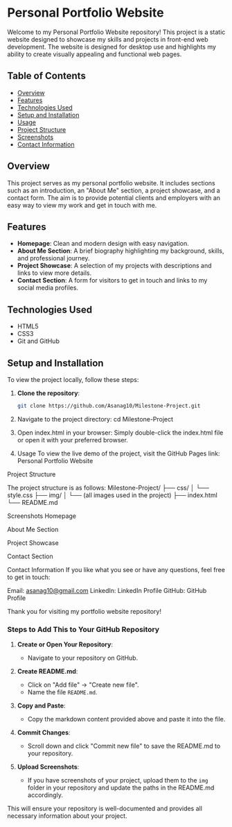 # Personal Portfolio Website

Welcome to my Personal Portfolio Website repository! This project is a static website designed to showcase my skills and projects in front-end web development. The website is designed for desktop use and highlights my ability to create visually appealing and functional web pages.

## Table of Contents

- [Overview](#overview)
- [Features](#features)
- [Technologies Used](#technologies-used)
- [Setup and Installation](#setup-and-installation)
- [Usage](#usage)
- [Project Structure](#project-structure)
- [Screenshots](#screenshots)
- [Contact Information](#contact-information)

## Overview

This project serves as my personal portfolio website. It includes sections such as an introduction, an "About Me" section, a project showcase, and a contact form. The aim is to provide potential clients and employers with an easy way to view my work and get in touch with me.

## Features

- **Homepage**: Clean and modern design with easy navigation.
- **About Me Section**: A brief biography highlighting my background, skills, and professional journey.
- **Project Showcase**: A selection of my projects with descriptions and links to view more details.
- **Contact Section**: A form for visitors to get in touch and links to my social media profiles.

## Technologies Used

- HTML5
- CSS3
- Git and GitHub

## Setup and Installation

To view the project locally, follow these steps:

1. **Clone the repository**:
   ```bash
   git clone https://github.com/Asanag10/Milestone-Project.git

2. Navigate to the project directory:
   cd Milestone-Project
   
3. Open index.html in your browser:
   Simply double-click the index.html file or open it with your preferred browser.

4. Usage
   To view the live demo of the project, visit the GitHub Pages link: Personal Portfolio Website


Project Structure

The project structure is as follows:
Milestone-Project/
├── css/
│   └── style.css
├── img/
│   └── (all images used in the project)
├── index.html
└── README.md

Screenshots
Homepage

About Me Section

Project Showcase

Contact Section

Contact Information
If you like what you see or have any questions, feel free to get in touch:

Email: asanag10@gmail.com
LinkedIn: LinkedIn Profile
GitHub: GitHub Profile

Thank you for visiting my portfolio website repository!


### Steps to Add This to Your GitHub Repository

1. **Create or Open Your Repository**:
   - Navigate to your repository on GitHub.

2. **Create README.md**:
   - Click on "Add file" -> "Create new file".
   - Name the file `README.md`.

3. **Copy and Paste**:
   - Copy the markdown content provided above and paste it into the file.

4. **Commit Changes**:
   - Scroll down and click "Commit new file" to save the README.md to your repository.

5. **Upload Screenshots**:
   - If you have screenshots of your project, upload them to the `img` folder in your repository and update the paths in the README.md accordingly.

This will ensure your repository is well-documented and provides all necessary information about your project.

